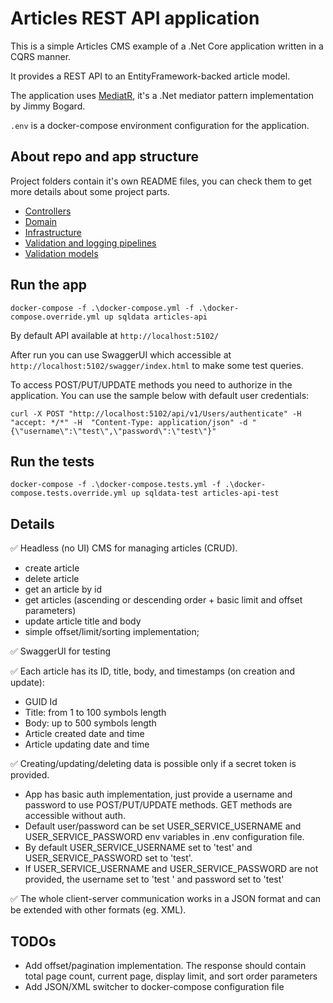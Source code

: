 # Articles REST API application

This is a simple Articles CMS example of a .Net Core application written in a CQRS manner.

It provides a REST API to an EntityFramework-backed article model.

The application uses [MediatR](https://github.com/jbogard/MediatR), it's a .Net mediator pattern implementation by Jimmy Bogard.

`.env` is a docker-compose environment configuration for the application.

## About repo and app structure

Project folders contain it's own README files, you can check them to get more details about some project parts.

- [Controllers](https://github.com/ashchuk/jimmy.Articles.API/tree/master/jimmy.Articles.API/Controllers)
- [Domain](https://github.com/ashchuk/jimmy.Articles.API/tree/master/jimmy.Articles.API/Domain)
- [Infrastructure](https://github.com/ashchuk/jimmy.Articles.API/tree/master/jimmy.Articles.API/Infrastructure)
- [Validation and logging pipelines](https://github.com/ashchuk/jimmy.Articles.API/tree/master/jimmy.Articles.API/PipelineBehaviors)
- [Validation models](https://github.com/ashchuk/jimmy.Articles.API/tree/master/jimmy.Articles.API/Validation)

## Run the app

```docker-compose -f .\docker-compose.yml -f .\docker-compose.override.yml up sqldata articles-api```

By default API available at ```http://localhost:5102/```

After run you can use SwaggerUI which accessible at ```http://localhost:5102/swagger/index.html``` to make some test queries.

To access POST/PUT/UPDATE methods you need to authorize in the application. You can use the sample below with default user credentials:

```curl -X POST "http://localhost:5102/api/v1/Users/authenticate" -H  "accept: */*" -H  "Content-Type: application/json" -d "{\"username\":\"test\",\"password\":\"test\"}"```

## Run the tests

```docker-compose -f .\docker-compose.tests.yml -f .\docker-compose.tests.override.yml up sqldata-test articles-api-test```

## Details

✅ Headless (no UI) CMS for managing articles (CRUD).
- create article
- delete article
- get an article by id
- get articles (ascending or descending order + basic limit and offset parameters)
- update article title and body
- simple offset/limit/sorting implementation;

✅ SwaggerUI for testing

✅ Each article has its ID, title, body, and timestamps (on creation and update):
- GUID Id
- Title: from 1 to 100 symbols length
- Body: up to 500 symbols length
- Article created date and time
- Article updating date and time

✅ Creating/updating/deleting data is possible only if a secret token is provided.
- App has basic auth implementation, just provide a username and password to use POST/PUT/UPDATE methods. GET methods are accessible without auth.
- Default user/password can be set USER_SERVICE_USERNAME and USER_SERVICE_PASSWORD env variables in .env configuration file.
- By default USER_SERVICE_USERNAME set to 'test' and USER_SERVICE_PASSWORD set to 'test'.
- If USER_SERVICE_USERNAME and USER_SERVICE_PASSWORD are not provided, the username set to 'test ' and password set to 'test'

✅ The whole client-server communication works in a JSON format and can be extended with other formats (eg. XML).


## TODOs
- Add offset/pagination implementation. The response should contain total page count, current page, display limit, and sort order parameters
- Add JSON/XML switcher to docker-compose configuration file

